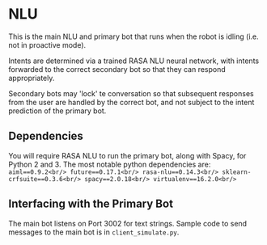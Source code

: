 # NLU

This is the main NLU and primary bot that runs when the robot is idling (i.e. not in proactive mode).

Intents are determined via a trained RASA NLU neural network, with intents forwarded to the correct secondary bot so that they can respond appropriately.

Secondary bots may 'lock' te conversation so that subsequent responses from the user are handled by the correct bot, and not subject to the intent prediction of the primary bot.

## Dependencies

You will require RASA NLU to run the primary bot, along with Spacy, for Python 2 and 3. The most notable python dependencies are:
``
aiml==0.9.2<br/>
future==0.17.1<br/>
rasa-nlu==0.14.3<br/>
sklearn-crfsuite==0.3.6<br/>
spacy==2.0.18<br/>
virtualenv==16.2.0<br/>
``

## Interfacing with the Primary Bot

The main bot listens on Port 3002 for text strings. Sample code to send messages to the main bot is in ``client_simulate.py``.
